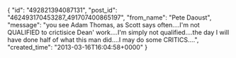 {
   "id": "492821394087131",
   "post_id": "462493170453287_491707400865197",
   "from_name": "Pete Daoust",
   "message": "you see Adam Thomas, as Scott says often....I'm not QUALIFIED to crictisice Dean' work....I'm simply not qualified....the day I will have done half of what this man did....I may do some CRITICS....",
   "created_time": "2013-03-16T16:04:58+0000"
 }
